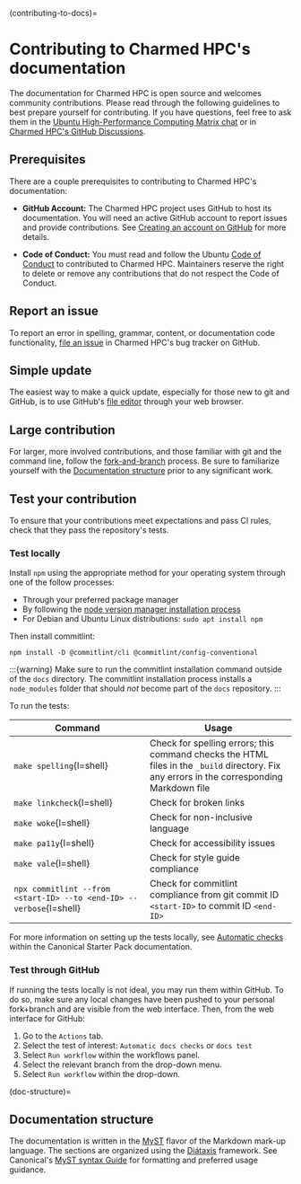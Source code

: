 (contributing-to-docs)=
# Contributing to Charmed HPC's documentation

The documentation for Charmed HPC is open source and welcomes community contributions. Please read through the following guidelines to best prepare yourself for contributing. If you have questions, feel free to ask them in the [Ubuntu High-Performance Computing Matrix chat](https://matrix.to/#/#hpc:ubuntu.com) or in [Charmed HPC's GitHub Discussions](https://github.com/orgs/charmed-hpc/discussions). 

## Prerequisites

There are a couple prerequisites to contributing to Charmed HPC's documentation:

* **GitHub Account:** The Charmed HPC project uses GitHub to host its documentation. You will need an active GitHub account to report issues and provide contributions. See [Creating an account on GitHub](https://docs.github.com/en/get-started/start-your-journey/creating-an-account-on-github) for more details.

* **Code of Conduct:** You must read and follow the Ubuntu [Code of Conduct](https://ubuntu.com/community/ethos/code-of-conduct) to contributed to Charmed HPC. Maintainers reserve the right to delete or remove any contributions that do not respect the Code of Conduct. 

## Report an issue

To report an error in spelling, grammar, content, or documentation code functionality, [file an issue](https://github.com/charmed-hpc/docs/issues) in Charmed HPC's bug tracker on GitHub.

## Simple update

The easiest way to make a quick update, especially for those new to git and GitHub, is to use GitHub's [file editor](https://docs.github.com/en/repositories/working-with-files/managing-files/editing-files#editing-files-in-another-users-repository) through your web browser. 

## Large contribution

For larger, more involved contributions, and those familiar with git and the command line, follow the [fork-and-branch](https://blog.scottlowe.org/2015/01/27/using-fork-branch-git-workflow/) process. Be sure to familiarize yourself with the [Documentation structure](doc-structure) prior to any significant work. 

## Test your contribution

To ensure that your contributions meet expectations and pass CI rules, check that they pass the repository's tests.

### Test locally

Install `npm` using the appropriate method for your operating system through one of the follow processes:
* Through your preferred package manager
* By following the [node version manager installation process](https://docs.npmjs.com/downloading-and-installing-node-js-and-npm#using-a-node-version-manager-to-install-nodejs-and-npm)
* For Debian and Ubuntu Linux distributions: `sudo apt install npm`

Then install commitlint:

```shell
npm install -D @commitlint/cli @commitlint/config-conventional
```

:::{warning}
Make sure to run the commitlint installation command outside of the `docs` directory. The commitlint installation process installs a `node_modules` folder that should *not* become part of the `docs` repository.
:::

To run the tests:

| Command  | Usage |
|---------|-----|
| `make spelling`{l=shell} | Check for spelling errors; this command checks the HTML files in the `_build` directory. Fix any errors in the corresponding Markdown file |
| `make linkcheck`{l=shell} | Check for broken links |
| `make woke`{l=shell} | Check for non-inclusive language |
| `make pa11y`{l=shell} | Check for accessibility issues |
| `make vale`{l=shell} | Check for style guide compliance | 
| `npx commitlint --from <start-ID> --to <end-ID> --verbose`{l=shell} | Check for commitlint compliance from git commit ID `<start-ID>` to commit ID `<end-ID>`|

For more information on setting up the tests locally, see [Automatic checks](https://canonical-starter-pack.readthedocs-hosted.com/latest/reference/automatic_checks/) within the Canonical Starter Pack documentation.

### Test through GitHub

If running the tests locally is not ideal, you may run them within GitHub. To do so, make sure any local changes have been pushed to your personal fork+branch and are visible from the web interface. Then, from the web interface for GitHub:

1. Go to the `Actions` tab. 
2. Select the test of interest: `Automatic docs checks` or `docs test`
3. Select `Run workflow` within the workflows panel.
4. Select the relevant branch from the drop-down menu.
5. Select `Run workflow` within the drop-down.

(doc-structure)=
## Documentation structure

The documentation is written in the [MyST](https://mystmd.org/) flavor of the Markdown mark-up language. The sections are organized using the [Diátaxis](https://diataxis.fr/) framework. See Canonical's [MyST syntax Guide](https://canonical-starter-pack.readthedocs-hosted.com/latest/reference/myst-syntax-reference/) for formatting and preferred usage guidance. 
